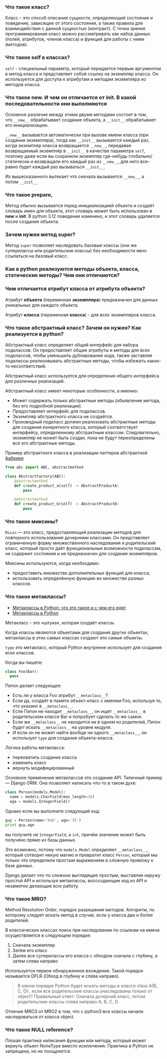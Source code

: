 ### Что такое класс?

Класс – это способ описания сущности, определяющий состояние и поведение, зависящее от этого состояния, а также правила для взаимодействия с данной сущностью (контракт). С точки зрения программирования класс можно рассматривать как набор данных (полей, атрибутов, членов класса) и функций для работы с ними (методов).

### Что такое self в классах?

`self`  - специальный параметр, который передается первым аргументом в метод класса и представляет собой ссылку на экземпляр класса. Он используется для доступа к атрибутам и методам экземпляра из методов класса.

### Что такое __new__. И чем он отличается от __init__. В какой последовательности они выполняются

Основное различие между этими двумя методами состоит в том, что `__new__` обрабатывает создание объекта, а `__init__` обрабатывает его инициализацию.

`__new__` вызывается автоматически при вызове имени класса (при создании экземпляра), тогда как `__init__` вызывается каждый раз, когда экземпляр класса возвращается `__new__`, передавая возвращаемый экземпляр в `__init__` в качестве параметра `self`, поэтому даже если вы сохранили экземпляр где-нибудь глобально/статически и возвращали его каждый раз из `__new__`, для него все-равно будет каждый раз вызываться `__init__`.

Из вышесказанного вытекает что сначала вызывается `__new__`, а потом `__init__`

### Что такое __prepare__, 

Метод обычно вызывается перед инициализацией объекта и создаёт словарь имен для объекта, этот словарь может быть использован в __new__ и __init__. В python 3.12 поведение изменено, и этот словарь удаляется после создания объекта.

### Зачем нужен метод super?

Метод `super` позволяет наследовать базовые классы (они же суперклассы или родительские классы) без необходимости явно ссылаться на базовый класс.

### Как в python реализуются методы объекта, класса, статические методы? Чем они отличаются?

### Чем отличается атрибут класса от атрибута объекта?

Атрибут **объекта** (переменная **экземпляра**) предназначен для данных уникальных для каждого объекта.

Атрибут **класса** (переменная **класса**) - для всех экземпляров класса.

### Что такое абстрактный класс? Зачем он нужен? Как реализуется в python?

Абстрактный класс определяет общий интерфейс для набора подклассов. Он предоставляет общие атрибуты и методы для всех подклассов, чтобы уменьшить дублирование кода, также заставляя подклассы реализовывать абстрактные методы, чтобы избежать каких-то несоответствий.

Абстрактный класс используется для определения общего интерфейса для различных реализаций.

Абстрактный класс имеет некоторые особенности, а именно:
- Может содержать только абстрактные методы (объявление метода, без его подробной реализации).
- Предоставляет интерфейс для подклассов.
- Экземпляр абстрактного класса не создаётся.
- Производный подкласс должен реализовать абстрактные методы для создания конкретного класса, который соответствует интерфейсу, определенному абстрактным классом. Следовательно, экземпляр не может быть создан, пока не будут переопределены все его абстрактные методы.

Пример абстрактного класса в реализации паттерна абстрактной [фабрики](https://refactoring.guru/ru/design-patterns/abstract-factory/python/example)
```python
from abc import ABC, abstractmethod

class AbstractFactory(ABC):
    @abstractmethod
    def create_product_a(self) -> AbstractProductA:
        pass

    @abstractmethod
    def create_product_b(self) -> AbstractProductB:
        pass
```

### Что такое миксины?

`Mixin` — это класс, предоставляющий реализации методов для повторного использования дочерними классами. Он представляет ограниченную форму множественного наследования и родительский класс, который просто даёт функциональные возможности подклассам, не содержит состояния и не предназначен для создания экземпляров.

Миксины используются, когда необходимо:
- предоставить множество дополнительных функций для класса;
- использовать определённую функцию во множестве разных классов.

### Что такое метаклассы?

- [Метаклассы в Python: что это такое и с чем его едят](https://proglib.io/p/metaclasses-in-python/)
- [Метаклассы в Python](https://habr.com/ru/post/145835/)

Метакласс  - это «штука», которая создаёт классы.

Когда классы являются объектами для создания других объектах, метаклассы в этих самых классах создают эти самые объекты.

`type` это метакласс, который Python внутренне использует для создания всех классов.

Когда вы пишете:

```python
class Foo(Bar):
  pass
```

Питон делает следующее:

- Есть ли у класса Foo атрибут `__metaclass__`?
- Если да, создаёт в памяти объект-класс с именем Foo, используя то, что указано в `__metaclass__`.
- Если Питон не находит `__metaclass__`, он ищет `__metaclass__` в родительском классе Bar и попробует сделать то же самое.
- Если же `__metaclass__` не находится ни в одном из родителей, Питон будет искать `__metaclass__` на уровне модуля.
- И если он не может найти вообще ни одного `__metaclass__`, он использует `type` для создания объекта-класса.

Логика работы метакласса:
- перехватить создание класса
- изменить класс
- вернуть модифицированный

Основное применение метаклассов это создание API. Типичный пример — Django ORM. Она позволяет написать что-то в таком духе:

```python
class Person(models.Model):
  name = models.CharField(max_length=30)
  age = models.IntegerField()
```

Однако если вы выполните следующий код:

```python
guy = Person(name='bob', age='35')
print guy.age
```

вы получите не `IntegerField`, а `int`, причём значение может быть получено прямо из базы данных.

Это возможно, потому что `models.Model` определяет `__metaclass__`, который сотворит некую магию и превратит класс `Person`, который мы только что определили простым выражением в сложную привязку к базе данных.

Django делает что-то сложное выглядящее простым, выставляя наружу простой API и используя метаклассы, воссоздающие код из API и незаметно делающие всю работу.

### Что такое MRO?

Method Resolution Order, порядок разрешения методов. Алгоритм, по которому следует искать метод в случае, если у класса два и более родителей.

В классических классах поиск при наследовании по ссылкам на имена осуществляется в следующем порядке:

1. Сначала экземпляр
2. Затем его класс
3. Далее все суперклассы его класса с обходом сначала с глубину, а затем слева направо

Используется первое обнаруженное вхождение. Такой порядок называется DFLR (Обход в глубину и слева направо).


>В каком порядке Python будет искать методы в классе class A(B, C, D):, если все родительские классы унаследованы только от object?
>Правильный ответ: Сначала дочерний класс, потом родительские классы слева направо A, B, C, D

Отличие MRO3 от MRO2 в том, что с python3 все классы начали наследоваться от класса object.

### Что такое NULL reference?

Плохая практика написания функции или метода, который может вернуть объект NoneType вместо исключения. Практика в Python не запрещена, но не поощряется. 
